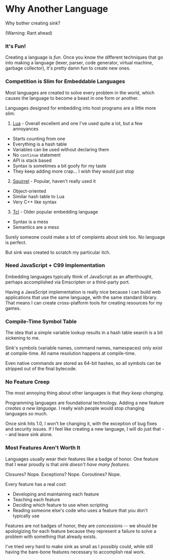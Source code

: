 
Why Another Language
====================

Why bother creating sink?

(Warning: Rant ahead)

### It's Fun!

Creating a language is *fun*.  Once you know the different techniques that go into making a
language (lexer, parser, code generator, virtual machine, garbage collector), it's pretty damn
fun to create new ones.

### Competition is Slim for Embeddable Languages

Most languages are created to solve every problem in the world, which causes the language to become
a beast in one form or another.

Languages designed for embedding into host programs are a little more slim:

1. [Lua](http://lua.org) - Overall excellent and one I've used quite a lot, but a few annoyances
  * Starts counting from one
  * Everything is a hash table
  * Variables can be used without declaring them
  * No `continue` statement
  * API is stack based
  * Syntax is sometimes a bit goofy for my taste
  * They keep adding more crap... I wish they would just stop
2. [Squirrel](http://squirrel-lang.org/) - Popular, haven't really used it
  * Object-oriented
  * Similar hash table to Lua
  * Very C++ like syntax
3. [Tcl](http://wiki.tcl.tk/) - Older popular embedding language
  * Syntax is a mess
  * Semantics are a mess

Surely someone could make a lot of complaints about sink too.  No language is perfect.

But sink was created to scratch my particular itch.

### Need JavaScript + C99 Implementation

Embedding languages typically think of JavaScript as an afterthought, perhaps accomplished via
Emscripten or a third-party port.

Having a JavaScript implementation is really nice because I can build web applications that use the
same language, with the same standard library.  That means I can create cross-platform tools for
creating resources for my games.

### Compile-Time Symbol Table

The idea that a simple variable lookup results in a hash table search is a bit sickening to me.

Sink's symbols (variable names, command names, namespaces) only exist at compile-time.  All name
resolution happens at compile-time.

Even native commands are stored as 64-bit hashes, so all symbols can be stripped out of the final
bytecode.

### No Feature Creep

The most annoying thing about other languages is that *they keep changing*.

Programming languages are foundational technology.  Adding a new feature *creates a new language*.
I really wish people would stop changing languages so much.

Once sink hits 1.0, I won't be changing it, with the exception of bug fixes and security issues.  If
I feel like creating a new language, I will do just that -- and leave sink alone.

### Most Features Aren't Worth It

Languages usually wear their features like a badge of honor.  One feature that I wear proudly is
that *sink doesn't have many features*.

Closures? Nope. Exceptions? Nope. Coroutines? Nope.

Every feature has a real *cost*:

* Developing and maintaining each feature
* Teaching each feature
* Deciding which feature to use when scripting
* Reading someone else's code who uses a feature that you don't typically use

Features are not badges of honor, they are *concessions* -- we should be apoloigizing for each
feature because they represent a failure to solve a problem with something that already exists.

I've tried very hard to make sink as small as I possibly could, while still having the bare-bone
features necessary to accomplish real work.
